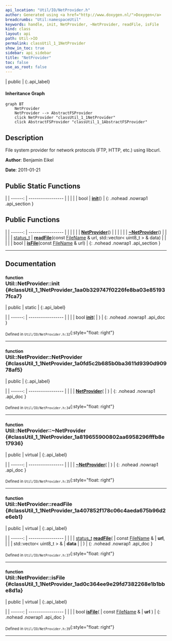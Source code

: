 ```yaml
---
api_location: "Util/IO/NetProvider.h"
author: Generated using <a href="http://www.doxygen.nl/">Doxygen</a>
breadcrumbs: "Util:namespaceUtil"
keywords: handle, init, NetProvider, ~NetProvider, readFile, isFile
kind: class
layout: api
path: Util->IO
permalink: classUtil_1_1NetProvider
show_in_toc: true
sidebar: api_sidebar
title: "NetProvider"
toc: false
use_as_root: false
---
```


| public |
{:.api_label}

#### Inheritance Graph

```mermaid
graph BT
	NetProvider
	NetProvider --> AbstractFSProvider
	click NetProvider "classUtil_1_1NetProvider"
	click AbstractFSProvider "classUtil_1_1AbstractFSProvider"
```

## Description



File system provider for network protocols (FTP, HTTP, etc.) using libcurl.



**Author**: Benjamin Eikel



**Date**: 2011-01-21





## Public Static Functions

|
| ------: | ----------------- |
|  | |
| bool | **[init](#classUtil_1_1NetProvider_1aa0b329747f0226fe8ba03e851937fca7)**() |
{: .nohead .nowrap1 .api_section }


## Public Functions

|
| ------: | ----------------- |
|  | |
|  | **[NetProvider](#classUtil_1_1NetProvider_1a0fd5c2b685b0ba3611d9390d90978af5)**() |
|  | |
|  | **[~NetProvider](#classUtil_1_1NetProvider_1a819655900802aa6958296fffb8e17936)**() |
|  | |
| [status_t](classUtil_1_1AbstractFSProvider#classUtil_1_1AbstractFSProvider_1ac1f19c7bea3fe510a6edc3f2b0db3cae) | **[readFile](#classUtil_1_1NetProvider_1a407852f178c06c4aeda675b96d2e6eb1)**(const [FileName](classUtil_1_1FileName) & url, std::vector< uint8_t > & data) |
|  | |
| bool | **[isFile](#classUtil_1_1NetProvider_1ad0c364ee9e29fd7382268e1b1bbe8d1a)**(const [FileName](classUtil_1_1FileName) & url) |
{: .nohead .nowrap1 .api_section }


-------------------------------------------------------------------

## Documentation

### <small>function</small><br/> Util::NetProvider::init {#classUtil_1_1NetProvider_1aa0b329747f0226fe8ba03e851937fca7}

| public | static |
{:.api_label}

|
| ------: | ----------------- |
|  |
| bool **[init](#classUtil_1_1NetProvider_1aa0b329747f0226fe8ba03e851937fca7)**( |  ) |
{: .nohead .nowrap1 .api_doc }





<sub>Defined in `Util/IO/NetProvider.h:32`</sub>{:style="float: right"}

-------------------------------------------------------------------

### <small>function</small><br/> Util::NetProvider::NetProvider {#classUtil_1_1NetProvider_1a0fd5c2b685b0ba3611d9390d90978af5}

| public |
{:.api_label}

|
| ------: | ----------------- |
|  |
|  **[NetProvider](#classUtil_1_1NetProvider_1a0fd5c2b685b0ba3611d9390d90978af5)**( |  ) |
{: .nohead .nowrap1 .api_doc }





<sub>Defined in `Util/IO/NetProvider.h:34`</sub>{:style="float: right"}

-------------------------------------------------------------------

### <small>function</small><br/> Util::NetProvider::~NetProvider {#classUtil_1_1NetProvider_1a819655900802aa6958296fffb8e17936}

| public | virtual |
{:.api_label}

|
| ------: | ----------------- |
|  |
|  **[~NetProvider](#classUtil_1_1NetProvider_1a819655900802aa6958296fffb8e17936)**( |  ) |
{: .nohead .nowrap1 .api_doc }





<sub>Defined in `Util/IO/NetProvider.h:35`</sub>{:style="float: right"}

-------------------------------------------------------------------

### <small>function</small><br/> Util::NetProvider::readFile {#classUtil_1_1NetProvider_1a407852f178c06c4aeda675b96d2e6eb1}

| public | virtual |
{:.api_label}

|
| ------: | ----------------- |
|  |
| [status_t](classUtil_1_1AbstractFSProvider#classUtil_1_1AbstractFSProvider_1ac1f19c7bea3fe510a6edc3f2b0db3cae) **[readFile](#classUtil_1_1NetProvider_1a407852f178c06c4aeda675b96d2e6eb1)**( | const [FileName](classUtil_1_1FileName) & | **url**, |
| | std::vector< uint8_t > & | **data** |
|   ) |
{: .nohead .nowrap1 .api_doc }





<sub>Defined in `Util/IO/NetProvider.h:37`</sub>{:style="float: right"}

-------------------------------------------------------------------

### <small>function</small><br/> Util::NetProvider::isFile {#classUtil_1_1NetProvider_1ad0c364ee9e29fd7382268e1b1bbe8d1a}

| public | virtual |
{:.api_label}

|
| ------: | ----------------- |
|  |
| bool **[isFile](#classUtil_1_1NetProvider_1ad0c364ee9e29fd7382268e1b1bbe8d1a)**( | const [FileName](classUtil_1_1FileName) & | **url** ) |
{: .nohead .nowrap1 .api_doc }





<sub>Defined in `Util/IO/NetProvider.h:39`</sub>{:style="float: right"}

-------------------------------------------------------------------

